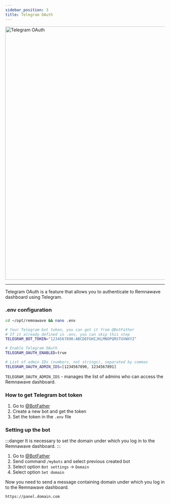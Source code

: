 ```yaml
---
sidebar_position: 3
title: Telegram OAuth
---
```


<div style={{ display: 'flex', justifyContent: 'center' }}>
  <img src="/features/tg-login/tg-login-preview.webp" alt="Telegram OAuth" width="800" style={{ borderRadius: '8px' }} />
</div>

---

Telegram OAuth is a feature that allows you to authenticate to Remnawave dashboard using Telegram.

### .env configuration

```bash title="Editing .env file"
cd ~/opt/remnawave && nano .env
```

```bash title=".env configuration"
# Your Telegram bot token, you can get it from @BotFather
# If it already defined in .env, you can skip this step
TELEGRAM_BOT_TOKEN="1234567890:ABCDEFGHIJKLMNOPQRSTUVWXYZ"

# Enable Telegram OAuth
TELEGRAM_OAUTH_ENABLED=true

# List of admin IDs (numbers, not strings), separated by commas
TELEGRAM_OAUTH_ADMIN_IDS=[1234567890, 1234567891]
```

`TELEGRAM_OAUTH_ADMIN_IDS` - manages the list of admins who can access the Remnawave dashboard.

### How to get Telegram bot token

1. Go to [@BotFather](https://t.me/BotFather)
2. Create a new bot and get the token
3. Set the token in the `.env` file

### Setting up the bot

:::danger
It is necessary to set the domain under which you log in to the Remnawave dashboard.
:::

1. Go to [@BotFather](https://t.me/BotFather)
2. Send command `/mybots` and select previous created bot
3. Select option `Bot settings` → `Domain`
4. Select option `Set domain`

Now you need to send a message containing domain under which you log in to the Remnawave dashboard.

```bash
https://panel.domain.com
```
